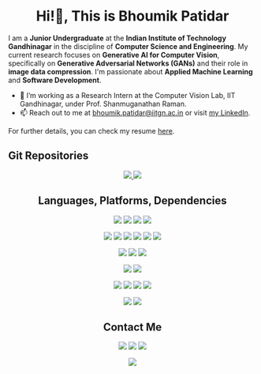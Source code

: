<h1 align="center">Hi!👋, This is Bhoumik Patidar</h1>

I am a **Junior Undergraduate** at the **Indian Institute of Technology Gandhinagar** in the discipline of **Computer Science and Engineering**. My current research focuses on **Generative AI for Computer Vision**, specifically on **Generative Adversarial Networks (GANs)** and their role in **image data compression**. I'm passionate about **Applied Machine Learning** and **Software Development**.

- 🌱 I’m working as a Research Intern at the Computer Vision Lab, IIT Gandhinagar, under Prof. Shanmuganathan Raman. 
- 📫 Reach out to me at bhoumik.patidar@iitgn.ac.in or visit [my LinkedIn](https://www.linkedin.com/in/bhoumik-patidar-586a2524a/).

For further details, you can check my resume [here](./Resume.pdf).

## Git Repositories
<div align="center">
  <a href="https://github.com/BhoumikPatidar/Machine-Learning-Based-Plant-Electrophysiological-Signal-Study-CS299-Project">
    <img src="https://github-readme-stats.vercel.app/api/pin/?username=BhoumikPatidar&repo=Machine-Learning-Based-Plant-Electrophysiological-Signal-Study-CS299-Project" />
  </a>
  <a href="https://github.com/BhoumikPatidar/Numerical-Analysis-Of-Ideological-Outreach-In-Social-Media-Networks">
    <img src="https://github-readme-stats.vercel.app/api/pin/?username=BhoumikPatidar&repo=Numerical-Analysis-Of-Ideological-Outreach-In-Social-Media-Networks" />
  </a>
</div>

<h2 align="center">Languages, Platforms, Dependencies</h2>
<p>
<div align="center">
  <img src="https://img.shields.io/badge/python-3670A0?style=for-the-badge&logo=python&logoColor=ffdd54" />
  <img src="https://img.shields.io/badge/c-%2300599C.svg?style=for-the-badge&logo=c&logoColor=white">
  <img src="https://img.shields.io/badge/c++-%2300599C.svg?style=for-the-badge&logo=c%2B%2B&logoColor=white">
  <img src="https://img.shields.io/badge/matlab-%23008080.svg?style=for-the-badge&logo=matlab&logoColor=white">
</div>
</p>
<p>
<div align="center">
  <img src="https://img.shields.io/badge/numpy-%23013243.svg?style=for-the-badge&logo=numpy&logoColor=white">
  <img src="https://img.shields.io/badge/pandas-%23150458.svg?style=for-the-badge&logo=pandas&logoColor=white">
  <img src="https://img.shields.io/badge/scipy-%230C55A5.svg?style=for-the-badge&logo=scipy&logoColor=white">
  <img src="https://img.shields.io/badge/scikit--learn-%23F7931E.svg?style=for-the-badge&logo=scikit-learn&logoColor=white">
  <img src="https://img.shields.io/badge/matplotlib-%23ffffff.svg?style=for-the-badge&logo=matplotlib&logoColor=black">
  <img src="https://img.shields.io/badge/seaborn-%23FFA07A.svg?style=for-the-badge&logoColor=white">
</div>
</p>
<p>
<div align="center">
  <img src="https://img.shields.io/badge/tensorflow-%23FF6F00.svg?style=for-the-badge&logo=tensorflow&logoColor=white" />
  <img src="https://img.shields.io/badge/pytorch-%23EE4C2C.svg?style=for-the-badge&logo=pytorch&logoColor=white" />
  <img src="https://img.shields.io/badge/keras-%23D00000.svg?style=for-the-badge&logo=keras&logoColor=white" />
</div>
</p>
<p>
<div align="center">
  <img src="https://img.shields.io/badge/jupyter-%23FA0F00.svg?style=for-the-badge&logo=jupyter&logoColor=white" />
  <img src="https://img.shields.io/badge/google%20colab-%23F9AB00.svg?style=for-the-badge&logo=google-colab&logoColor=white" />
</div>
</p>
<p>
<div align="center">
  <img src="https://img.shields.io/badge/pcb%20designing-%23000080.svg?style=for-the-badge&logo=pcb-designing&logoColor=white" />
  <img src="https://img.shields.io/badge/ltspice-%23000080.svg?style=for-the-badge&logo=ltspice&logoColor=white" />
  <img src="https://img.shields.io/badge/arduino-%2300979D.svg?style=for-the-badge&logo=arduino&logoColor=white" />
  <img src="https://img.shields.io/badge/DAQ-%23000080.svg?style=for-the-badge&logo=DAQ&logoColor=white" />
</div>
</p>
<p>
<div align="center">
  <img src="https://img.shields.io/badge/Autodesk%20Inventor-%23F58500.svg?style=for-the-badge&logo=autodesk-inventor&logoColor=white" />
  <img src="https://img.shields.io/badge/Fusion%20360-%23F58500.svg?style=for-the-badge&logo=fusion-360&logoColor=white" />
</div>
</p>


<h2 align="center">Contact Me</h2>
<p>
<div align="center">
  <a href="https://www.linkedin.com/in/bhoumik-patidar-586a2524a/"><img src="https://img.shields.io/badge/linkedin-%230077B5.svg?style=for-the-badge&logo=linkedin&logoColor=white" /></a>
  <a href="mailto:bhoumik.patidar@iitgn.ac.in"><img src="https://img.shields.io/badge/Gmail-D14836?style=for-the-badge&logo=gmail&logoColor=white" /></a>
  <a href="https://www.instagram.com/bhoumik.patidar/"><img src="https://img.shields.io/badge/Instagram-%23E4405F.svg?style=for-the-badge&logo=Instagram&logoColor=white" /></a>
</div>
</p>
<p align="center"><img src="https://komarev.com/ghpvc/?username=BhoumikPatidar&style=for-the-badge&abbreviated=true" /></p>
